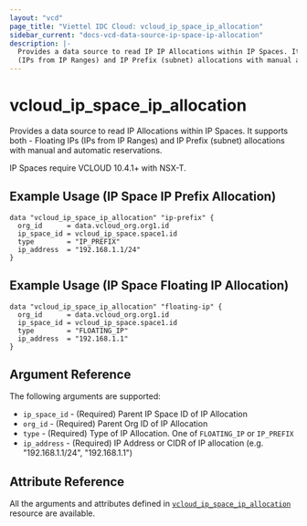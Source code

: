 ```yaml
---
layout: "vcd"
page_title: "Viettel IDC Cloud: vcloud_ip_space_ip_allocation"
sidebar_current: "docs-vcd-data-source-ip-space-ip-allocation"
description: |-
  Provides a data source to read IP IP Allocations within IP Spaces. It supports both - Floating IPs 
  (IPs from IP Ranges) and IP Prefix (subnet) allocations with manual and automatic reservations.
---
```


# vcloud\_ip\_space\_ip\_allocation

Provides a data source to read IP Allocations within IP Spaces. It supports both - Floating IPs
(IPs from IP Ranges) and IP Prefix (subnet) allocations with manual and automatic reservations.

IP Spaces require VCLOUD 10.4.1+ with NSX-T.

## Example Usage (IP Space IP Prefix Allocation)

```hcl
data "vcloud_ip_space_ip_allocation" "ip-prefix" {
  org_id      = data.vcloud_org.org1.id
  ip_space_id = vcloud_ip_space.space1.id
  type        = "IP_PREFIX"
  ip_address  = "192.168.1.1/24"
}
```

## Example Usage (IP Space Floating IP Allocation)
```hcl
data "vcloud_ip_space_ip_allocation" "floating-ip" {
  org_id      = data.vcloud_org.org1.id
  ip_space_id = vcloud_ip_space.space1.id
  type        = "FLOATING_IP"
  ip_address  = "192.168.1.1"
}
```

## Argument Reference

The following arguments are supported:

* `ip_space_id` - (Required) Parent IP Space ID of IP Allocation
* `org_id` - (Required) Parent Org ID of IP Allocation
* `type` - (Required) Type of IP Allocation. One of `FLOATING_IP` or `IP_PREFIX`
* `ip_address` - (Required) IP Address or CIDR of IP allocation (e.g. "192.168.1.1/24", "192.168.1.1")

## Attribute Reference

All the arguments and attributes defined in
[`vcloud_ip_space_ip_allocation`](/providers/viettelidc-provider/vcloud/latest/docs/resources/ip_space_ip_allocation)
resource are available.
